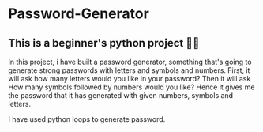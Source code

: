 # Password-Generator
## This is a beginner's python project 🐍✨
In this project, i have built a password generator, something that's going to generate strong passwords with letters and symbols and numbers. 
First, it will ask how many letters would you like in your password? 
Then it will ask How many symbols followed by numbers would you like? 
Hence it gives me the password that it has generated with given numbers, symbols and letters.

I have used python loops to generate password.
